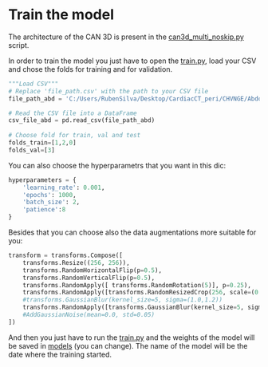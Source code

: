 # Train the model

The architecture of the CAN 3D is present in the [can3d_multi_noskip.py](can3d_multi_noskip.py) script.

In order to train the model you just have to open the [train.py](train.py), load your CSV and chose the folds for training and for validation.


```python
"""Load CSV""" 
# Replace 'file_path.csv' with the path to your CSV file 
file_path_abd = 'C:/Users/RubenSilva/Desktop/CardiacCT_peri/CHVNGE/Abdominal_5.csv'

# Read the CSV file into a DataFrame
csv_file_abd = pd.read_csv(file_path_abd)
  
# Choose fold for train, val and test
folds_train=[1,2,0]
folds_val=[3]

```

You can also choose the hyperparametrs that you want in this dic:
```python
hyperparameters = {
    'learning_rate': 0.001,
    'epochs': 1000,
    'batch_size': 2,
    'patience':8
}

```
Besides that you can choose also the data augmentations more suitable for you:

```python
transform = transforms.Compose([
    transforms.Resize((256, 256)),
    transforms.RandomHorizontalFlip(p=0.5),
    transforms.RandomVerticalFlip(p=0.5),
    transforms.RandomApply([ transforms.RandomRotation(5)], p=0.25),
    transforms.RandomApply([transforms.RandomResizedCrop(256, scale=(0.7,0.9))], p=0.25),
    #transforms.GaussianBlur(kernel_size=5, sigma=(1.0,1.2))
    transforms.RandomApply([transforms.GaussianBlur(kernel_size=5, sigma=(1.0,1.2))], p=0.25)
    #AddGaussianNoise(mean=0.0, std=0.05)
])

```
And then you just have to run the [train.py](train.py) and the weights of the model will be saved in [models](\3dpericardialsegm\models) (you can change). The name of the model will be the date where the training started.